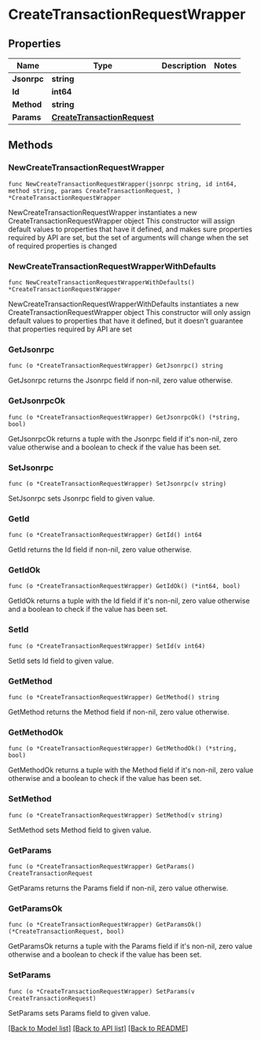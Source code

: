 # CreateTransactionRequestWrapper

## Properties

Name | Type | Description | Notes
------------ | ------------- | ------------- | -------------
**Jsonrpc** | **string** |  | 
**Id** | **int64** |  | 
**Method** | **string** |  | 
**Params** | [**CreateTransactionRequest**](CreateTransactionRequest.md) |  | 

## Methods

### NewCreateTransactionRequestWrapper

`func NewCreateTransactionRequestWrapper(jsonrpc string, id int64, method string, params CreateTransactionRequest, ) *CreateTransactionRequestWrapper`

NewCreateTransactionRequestWrapper instantiates a new CreateTransactionRequestWrapper object
This constructor will assign default values to properties that have it defined,
and makes sure properties required by API are set, but the set of arguments
will change when the set of required properties is changed

### NewCreateTransactionRequestWrapperWithDefaults

`func NewCreateTransactionRequestWrapperWithDefaults() *CreateTransactionRequestWrapper`

NewCreateTransactionRequestWrapperWithDefaults instantiates a new CreateTransactionRequestWrapper object
This constructor will only assign default values to properties that have it defined,
but it doesn't guarantee that properties required by API are set

### GetJsonrpc

`func (o *CreateTransactionRequestWrapper) GetJsonrpc() string`

GetJsonrpc returns the Jsonrpc field if non-nil, zero value otherwise.

### GetJsonrpcOk

`func (o *CreateTransactionRequestWrapper) GetJsonrpcOk() (*string, bool)`

GetJsonrpcOk returns a tuple with the Jsonrpc field if it's non-nil, zero value otherwise
and a boolean to check if the value has been set.

### SetJsonrpc

`func (o *CreateTransactionRequestWrapper) SetJsonrpc(v string)`

SetJsonrpc sets Jsonrpc field to given value.


### GetId

`func (o *CreateTransactionRequestWrapper) GetId() int64`

GetId returns the Id field if non-nil, zero value otherwise.

### GetIdOk

`func (o *CreateTransactionRequestWrapper) GetIdOk() (*int64, bool)`

GetIdOk returns a tuple with the Id field if it's non-nil, zero value otherwise
and a boolean to check if the value has been set.

### SetId

`func (o *CreateTransactionRequestWrapper) SetId(v int64)`

SetId sets Id field to given value.


### GetMethod

`func (o *CreateTransactionRequestWrapper) GetMethod() string`

GetMethod returns the Method field if non-nil, zero value otherwise.

### GetMethodOk

`func (o *CreateTransactionRequestWrapper) GetMethodOk() (*string, bool)`

GetMethodOk returns a tuple with the Method field if it's non-nil, zero value otherwise
and a boolean to check if the value has been set.

### SetMethod

`func (o *CreateTransactionRequestWrapper) SetMethod(v string)`

SetMethod sets Method field to given value.


### GetParams

`func (o *CreateTransactionRequestWrapper) GetParams() CreateTransactionRequest`

GetParams returns the Params field if non-nil, zero value otherwise.

### GetParamsOk

`func (o *CreateTransactionRequestWrapper) GetParamsOk() (*CreateTransactionRequest, bool)`

GetParamsOk returns a tuple with the Params field if it's non-nil, zero value otherwise
and a boolean to check if the value has been set.

### SetParams

`func (o *CreateTransactionRequestWrapper) SetParams(v CreateTransactionRequest)`

SetParams sets Params field to given value.



[[Back to Model list]](../README.md#documentation-for-models) [[Back to API list]](../README.md#documentation-for-api-endpoints) [[Back to README]](../README.md)


